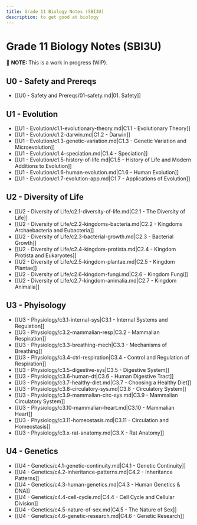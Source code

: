 ```yaml
---
title: Grade 11 Biology Notes (SBI3U)
description: to get good at biology
---
```


# Grade 11 Biology Notes (SBI3U)

🚧 **NOTE:** This is a work in progress (WIP).

## U0 - Safety and Prereqs

- [[U0 - Safety and Prereqs/01-safety.md|01. Safety]]

## U1 - Evolution

- [[U1 - Evolution/c1.1-evolutionary-theory.md|C1.1 - Evolutionary Theory]]
- [[U1 - Evolution/c1.2-darwin.md|C1.2 - Darwin]]
- [[U1 - Evolution/c1.3-genetic-variation.md|C1.3 - Genetic Variation and Microevolution]]
- [[U1 - Evolution/c1.4-speciation.md|C1.4 - Speciation]]
- [[U1 - Evolution/c1.5-history-of-life.md|C1.5 - History of Life and Modern Additions to Evolution]]
- [[U1 - Evolution/c1.6-human-evolution.md|C1.6 - Human Evolution]]
- [[U1 - Evolution/c1.7-evolution-app.md|C1.7 - Applications of Evolution]]

## U2 - Diversity of Life

- [[U2 - Diversity of Life/c2.1-diversity-of-life.md|C2.1 - The Diversity of Life]]
- [[U2 - Diversity of Life/c2.2-kingdoms-bacteria.md|C2.2 - Kingdoms Archaebacteria and Eubacteria]]
- [[U2 - Diversity of Life/c2.3-bacterial-growth.md|C2.3 - Bacterial Growth]]
- [[U2 - Diversity of Life/c2.4-kingdom-protista.md|C2.4 - Kingdom Protista and Eukaryotes]]
- [[U2 - Diversity of Life/c2.5-kingdom-plantae.md|C2.5 - Kingdom Plantae]]
- [[U2 - Diversity of Life/c2.6-kingdom-fungi.md|C2.6 - Kingdom Fungi]]
- [[U2 - Diversity of Life/c2.7-kingdom-animalia.md|C2.7 - Kingdom Animalia]]

## U3 - Phyisology

- [[U3 - Physiology/c3.1-internal-sys|C3.1 - Internal Systems and Regulation]]
- [[U3 - Physiology/c3.2-mammalian-resp|C3.2 - Mammalian Respiration]]
- [[U3 - Physiology/c3.3-breathing-mech|C3.3 - Mechanisms of Breathing]]
- [[U3 - Physiology/c3.4-ctrl-respiration|C3.4 - Control and Regulation of Respiration]]
- [[U3 - Physiology/c3.5-digestive-sys|C3.5 - Digestive System]]
- [[U3 - Physiology/c3.6-human-dt|C3.6 - Human Digestive Tract]]
- [[U3 - Physiology/c3.7-healthy-diet.md|C3.7 - Choosing a Healthy Diet]]
- [[U3 - Physiology/c3.8-circulatory-sys.md|C3.8 - Circulatory System]]
- [[U3 - Physiology/c3.9-mammalian-circ-sys.md|C3.9 - Mammalian Circulatory System]]
- [[U3 - Physiology/c3.10-mammalian-heart.md|C3.10 - Mammalian Heart]]
- [[U3 - Physiology/c3.11-homeostasis.md|C3.11 - Circulation and Homeostasis]]
- [[U3 - Physiology/c3.x-rat-anatomy.md|C3.X - Rat Anatomy]]

## U4 - Genetics

- [[U4 - Genetics/c4.1-genetic-continuity.md|C4.1 - Genetic Continuity]]
- [[U4 - Genetics/c4.2-inheritance-patterns.md|C4.2 - Inheritance Patterns]]
- [[U4 - Genetics/c4.3-human-genetics.md|C4.3 - Human Genetics & DNA]]
- [[U4 - Genetics/c4.4-cell-cycle.md|C4.4 - Cell Cycle and Cellular Division]]
- [[U4 - Genetics/c4.5-nature-of-sex.md|C4.5 - The Nature of Sex]]
- [[U4 - Genetics/c4.6-genetic-research.md|C4.6 - Genetic Research]]